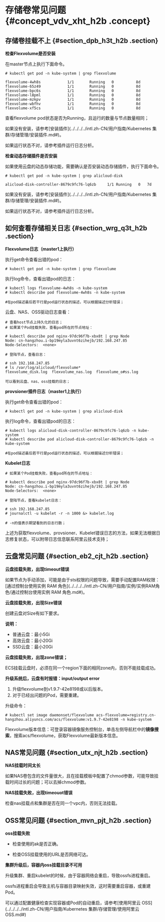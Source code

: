 # 存储卷常见问题 {#concept_vdv_xht_h2b .concept}

## 存储卷挂载不上 {#section_dpb_h3t_h2b .section}

**检查Flexvolume是否安装**

在master节点上执行下面命令。

```
# kubectl get pod -n kube-system | grep flexvolume

flexvolume-4wh8s            1/1       Running   0          8d
flexvolume-65z49            1/1       Running   0          8d
flexvolume-bpc6s            1/1       Running   0          8d
flexvolume-l8pml            1/1       Running   0          8d
flexvolume-mzkpv            1/1       Running   0          8d
flexvolume-wbfhv            1/1       Running   0          8d
flexvolume-xf5cs            1/1       Running   0          8d

```

查看flexvolume pod状态是否为Running，且运行的数量与节点数量相同；

如果没有安装，请参考[安装插件](../../../../intl.zh-CN/用户指南/Kubernetes 集群/存储管理/安装插件.md#)。

如果运行状态不对，请参考插件运行日志分析。

**检查动态存储插件是否安装**

如果使用云盘的动态存储功能，需要确认是否安装动态存储插件，执行下面命令。

```
# kubectl get pod -n kube-system | grep alicloud-disk

alicloud-disk-controller-8679c9fc76-lq6zb     1/1 Running   0   7d

```

如果没有安装，请参考[安装插件](../../../../intl.zh-CN/用户指南/Kubernetes 集群/存储管理/安装插件.md#)。

如果运行状态不对，请参考插件运行日志分析。

## 如何查看存储相关日志 {#section_wrg_q3t_h2b .section}

**Flexvolume日志（master1上执行）**

执行get命令查看出错的pod：

```
# kubectl get pod -n kube-system | grep flexvolume
```

执行log命令，查看出错pod的日志：

```
# kubectl logs flexvolume-4wh8s -n kube-system
# kubectl describe pod flexvolume-4wh8s -n kube-system

#在pod描述最后若干行是pod运行状态的描述，可以根据描述分析错误；
```

云盘、NAS、OSS驱动日志查看：

```
# 查看host节点上持久化的日志；
# 如果某个Pod挂载失败，查看pod所在的节点地址：

# kubectl describe pod nginx-97dc96f7b-xbx8t | grep Node
Node: cn-hangzhou.i-bp19myla3uvnt6zihejb/192.168.247.85
Node-Selectors:  <none>

# 登陆节点，查看日志：

# ssh 192.168.247.85
# ls /var/log/alicloud/flexvolume*
flexvolume_disk.log  flexvolume_nas.log  flexvolume_o#ss.log

可以看到云盘、nas、oss挂载的日志；
```

**provsioner插件日志（master1上执行）**

执行get命令查看出错的pod：

```
# kubectl get pod -n kube-system | grep alicloud-disk
```

执行log命令，查看出错pod的日志：

```
# kubectl logs alicloud-disk-controller-8679c9fc76-lq6zb -n kube-system
# kubectl describe pod alicloud-disk-controller-8679c9fc76-lq6zb -n kube-system

#在pod描述最后若干行是pod运行状态的描述，可以根据描述分析错误；
```

**Kubelet日志**

```
# 如果某个Pod挂载失败，查看pod所在的节点地址：

# kubectl describe pod nginx-97dc96f7b-xbx8t | grep Node
Node: cn-hangzhou.i-bp19myla3uvnt6zihejb/192.168.247.85
Node-Selectors:  <none>

# 登陆节点，查看kubelet日志：

# ssh 192.168.247.85
# journalctl -u kubelet -r -n 1000 &> kubelet.log

# -n的值表示期望看到的日志行数；

```

上述为获取flexvolume、provsioner、Kubelet错误日志的方法，如果无法根据日志修复状态，可以附带日志信息联系阿里云技术支持；

## 云盘常见问题 {#section_eb2_cjt_h2b .section}

**云盘挂载失败，出现timeout错误**

如果节点为手动添加，可能是由于sts权限的问题导致，需要手动配置RAM权限：[通过控制台使用实例 RAM 角色](../../../../intl.zh-CN/用户指南/实例/实例RAM角色/通过控制台使用实例 RAM 角色.md#)。

**云盘挂载失败，出现Size错误**

创建云盘对Size有如下要求。

**说明：** 

-   普通云盘：最小5Gi
-   高效云盘：最小20Gi
-   SSD云盘：最小20Gi

**云盘挂载失败，出现zone错误；**

ECS挂载云盘时，必须在同一个region下面的相同zone内，否则不能挂载成功。

**升级系统后，云盘有时报错：input/output error**

1.  升级flexvolume到v1.9.7-42e8198或以后版本。
2.  对于已经出问题的Pod，需要重建。

升级命令：

```
# kubectl set image daemonset/flexvolume acs-flexvolume=registry.cn-hangzhou.aliyuncs.com/acs/flexvolume:v1.9.7-42e8198 -n kube-system
```

Flexvolume版本信息：可登录容器镜像服务控制台，单击左侧导航栏中的**镜像搜索**，搜索acs/flexvolume，获取Flexvolume最新版本信息。

## NAS常见问题 {#section_utx_njt_h2b .section}

**NAS挂载时间太长**

如果NAS卷包含的文件量很大，且在挂载模板中配置了chmod参数，可能导致挂载时间过长的问题；可以去掉chmod参数。

**NAS挂载失败，出现timeouot错误**

检查nas挂载点和集群是否在同一个vpc内，否则无法挂载。

## OSS常见问题 {#section_mvn_pjt_h2b .section}

**oss挂载失败**

-   检查使用的ak是否正确。

-   检查OSS挂载使用的URL是否网络可达。

**集群升级后，容器内oss挂载目录不可用**

升级集群、重启kubelet的时候，由于容器网络会重启，导致ossfs进程重启。

ossfs进程重启会导致主机与容器目录映射失效，这时需要重启容器，或重建Pod。

可以通过配置健康检查实现容器或Pod的自动重启，请参考[使用阿里云 OSS](../../../../intl.zh-CN/用户指南/Kubernetes 集群/存储管理/使用阿里云 OSS.md#)

